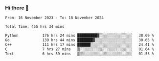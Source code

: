 ### Hi there 👋

<!--
**floyiac/floyiac** is a ✨ _special_ ✨ repository because its `README.md` (this file) appears on your GitHub profile.

Here are some ideas to get you started:

- 🔭 I’m currently working on ...
- 🌱 I’m currently learning ...
- 👯 I’m looking to collaborate on ...
- 🤔 I’m looking for help with ...
- 💬 Ask me about ...
- 📫 How to reach me: ...
- 😄 Pronouns: ...
- ⚡ Fun fact: ...
-->

<!--START_SECTION:waka-->

```txt
From: 16 November 2023 - To: 18 November 2024

Total Time: 455 hrs 34 mins

Python           176 hrs 24 mins █████████▓░░░░░░░░░░░░░░░   38.69 %
Go               139 hrs 44 mins ███████▓░░░░░░░░░░░░░░░░░   30.65 %
C++              111 hrs 17 mins ██████░░░░░░░░░░░░░░░░░░░   24.41 %
C                7 hrs 27 mins   ▒░░░░░░░░░░░░░░░░░░░░░░░░   01.64 %
Text             6 hrs 59 mins   ▒░░░░░░░░░░░░░░░░░░░░░░░░   01.53 %
```

<!--END_SECTION:waka-->

